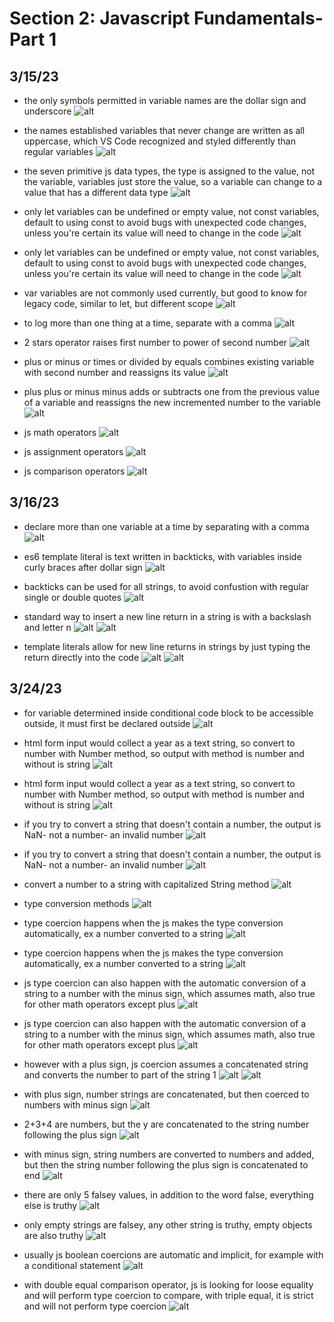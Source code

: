 # Section 2: Javascript Fundamentals- Part 1

## 3/15/23

- the only symbols permitted in variable names are the dollar sign and underscore
![alt](images/2-js-fundamentals1/2023-03-15a.png)

- the names established variables that never change are written as all uppercase, which VS Code recognized and styled differently than regular variables
![alt](images/2-js-fundamentals1/2023-03-15b.png)

- the seven primitive js data types, the type is assigned to the value, not the variable, variables just store the value, so a variable can change to a value that has a different data type
![alt](images/2-js-fundamentals1/2023-03-15c.png)

- only let variables can be undefined or empty value, not const variables, default to using const to avoid bugs with unexpected code changes, unless you're certain its value will need to change in the code
![alt](images/2-js-fundamentals1/2023-03-15d.png)

- only let variables can be undefined or empty value, not const variables, default to using const to avoid bugs with unexpected code changes, unless you're certain its value will need to change in the code
![alt](images/2-js-fundamentals1/2023-03-15d2.png)

- var variables are not commonly used currently, but good to know for legacy code, similar to let, but different scope
![alt](images/2-js-fundamentals1/2023-03-15e.png)

- to log more than one thing at a time, separate with a comma
![alt](images/2-js-fundamentals1/2023-03-15f.png)

- 2 stars operator raises first number to power of second number
![alt](images/2-js-fundamentals1/2023-03-15g.png)

- plus or minus or times or divided by equals combines existing variable with second number and reassigns its value
![alt](images/2-js-fundamentals1/2023-03-15h.png)

- plus plus or minus minus adds or subtracts one from the previous value of a variable and reassigns the new incremented number to the variable
![alt](images/2-js-fundamentals1/2023-03-15i.png)

- js math operators
![alt](images/2-js-fundamentals1/2023-03-15j.png)

- js assignment operators
![alt](images/2-js-fundamentals1/2023-03-15k.png)

- js comparison operators
![alt](images/2-js-fundamentals1/2023-03-15l.png)

## 3/16/23

- declare more than one variable at a time by separating with a comma
![alt](images/2-js-fundamentals1/2023-03-16a.png)

- es6 template literal is text written in backticks, with variables inside curly braces after dollar sign
![alt](images/2-js-fundamentals1/2023-03-16b.png)

- backticks can be used for all strings, to avoid confustion with regular single or double quotes
![alt](images/2-js-fundamentals1/2023-03-16c.png)

- standard way to insert a new line return in a string is with a backslash and letter n
![alt](images/2-js-fundamentals1/2023-03-16d.png)
![alt](images/2-js-fundamentals1/2023-03-16d2.png)

- template literals allow for new line returns in strings by just typing the return directly into the  code
![alt](images/2-js-fundamentals1/2023-03-16e.png)
![alt](images/2-js-fundamentals1/2023-03-16e2.png)

## 3/24/23

- for variable determined inside conditional code block to be accessible outside, it must first be declared outside
![alt](images/2-js-fundamentals1/2023-03-24a.png)

- html form input would collect a year as a text string, so convert to number with Number method, so output with method is number and without is string
![alt](images/2-js-fundamentals1/2023-03-24b.png)

- html form input would collect a year as a text string, so convert to number with Number method, so output with method is number and without is string
![alt](images/2-js-fundamentals1/2023-03-24b2.png)

- if you try to convert a string that doesn't contain a number, the output is NaN- not a number- an invalid number
![alt](images/2-js-fundamentals1/2023-03-24c.png)

- if you try to convert a string that doesn't contain a number, the output is NaN- not a number- an invalid number
![alt](images/2-js-fundamentals1/2023-03-24c2.png)

- convert a number to a string with capitalized String method
![alt](images/2-js-fundamentals1/2023-03-24d.png)

- type conversion methods
![alt](images/2-js-fundamentals1/2023-03-24e.png)

- type coercion happens when the js makes the type conversion automatically, ex a number converted to a string
![alt](images/2-js-fundamentals1/2023-03-24f.png)

- type coercion happens when the js makes the type conversion automatically, ex a number converted to a string
![alt](images/2-js-fundamentals1/2023-03-24f2.png)

- js type coercion can also happen with the automatic conversion of a string to a number with the minus sign, which assumes math, also true for other math operators except plus
![alt](images/2-js-fundamentals1/2023-03-24g.png)

- js type coercion can also happen with the automatic conversion of a string to a number with the minus sign, which assumes math, also true for other math operators except plus
![alt](images/2-js-fundamentals1/2023-03-24g2.png)

- however with a plus sign, js coercion assumes a concatenated string and converts the number to part of the string 1
![alt](images/2-js-fundamentals1/2023-03-24h.png)
![alt](images/2-js-fundamentals1/2023-03-24h2.png)

- with plus sign, number strings are concatenated, but then coerced to numbers with minus sign
![alt](images/2-js-fundamentals1/2023-03-24i.png)

- 2+3+4 are numbers, but the y are concatenated to the string number following the plus sign
![alt](images/2-js-fundamentals1/2023-03-24j.png)

- with minus sign, string numbers are converted to numbers and added, but then the string number following the plus sign is concatenated to end
![alt](images/2-js-fundamentals1/2023-03-24k.png)

- there are only 5 falsey values, in addition to the word false, everything else is truthy
![alt](images/2-js-fundamentals1/2023-03-24l.png)

- only empty strings are falsey, any other string is truthy, empty objects are also truthy
![alt](images/2-js-fundamentals1/2023-03-24m.png)

- usually js boolean coercions are automatic and implicit, for example with a conditional statement
![alt](images/2-js-fundamentals1/2023-03-24n.png)

- with double equal comparison operator, js is looking for loose equality and will perform type coercion to compare, with triple equal, it is strict and will not perform type coercion
![alt](images/2-js-fundamentals1/2023-03-24o.png)
